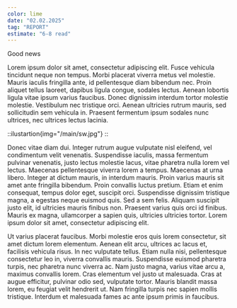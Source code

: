 ```yaml
---
color: lime
date: "02.02.2025"
tag: "REPORT"
estimate: "6-8 read"
---
```


Good news

<!--more-->

Lorem ipsum dolor sit amet, consectetur adipiscing elit. Fusce vehicula tincidunt neque non tempus. Morbi placerat viverra metus vel molestie. Mauris iaculis fringilla ante, id pellentesque diam bibendum nec. Proin aliquet tellus laoreet, dapibus ligula congue, sodales lectus. Aenean lobortis ligula vitae ipsum varius faucibus. Donec dignissim interdum tortor molestie molestie. Vestibulum nec tristique orci. Aenean ultricies rutrum mauris, sed sollicitudin sem vehicula in. Praesent fermentum ipsum sodales nunc ultrices, nec ultrices lectus lacinia.

::ilustartion{img="/main/sw.jpg"}
::

Donec vitae diam dui. Integer rutrum augue vulputate nisl eleifend, vel condimentum velit venenatis. Suspendisse iaculis, massa fermentum pulvinar venenatis, justo lectus molestie lacus, vitae pharetra nulla lorem vel lectus. Maecenas pellentesque viverra lorem a tempus. Maecenas at urna libero. Integer at dictum mauris, in interdum mauris. Proin varius mauris sit amet ante fringilla bibendum. Proin convallis luctus pretium. Etiam et enim consequat, tempus dolor eget, suscipit orci. Suspendisse dignissim tristique magna, a egestas neque euismod quis. Sed a sem felis. Aliquam suscipit justo elit, id ultricies mauris finibus non. Praesent varius quis orci id finibus. Mauris ex magna, ullamcorper a sapien quis, ultricies ultricies tortor. Lorem ipsum dolor sit amet, consectetur adipiscing elit.

Ut varius placerat faucibus. Morbi molestie eros quis lorem consectetur, sit amet dictum lorem elementum. Aenean elit arcu, ultrices ac lacus et, facilisis vehicula risus. In nec vulputate tellus. Etiam nulla nisi, pellentesque consectetur leo in, viverra convallis mauris. Suspendisse euismod pharetra turpis, nec pharetra nunc viverra ac. Nam justo magna, varius vitae arcu a, maximus convallis lorem. Cras elementum vel justo ut malesuada. Cras at augue efficitur, pulvinar odio sed, vulputate tortor. Mauris blandit massa lorem, eu feugiat velit hendrerit ut. Nam fringilla turpis nec sapien mollis tristique. Interdum et malesuada fames ac ante ipsum primis in faucibus.
